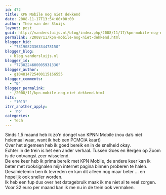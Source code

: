 ```yaml
---
id: 472
title: KPN Mobile nog niet dekkend
date: 2008-11-17T13:54:00+00:00
author: Theo van der Sluijs
layout: post
guid: http://vandersluijs.nl/blog/index.php/2008/11/17/kpn-mobile-nog-niet-dekkend/
permalink: /2008/11/kpn-mobile-nog-niet-dekkend.html
blogger_bid:
  - "7319082336334478150"
blogger_blog:
  - blog.vandersluijs.nl
blogger_id:
  - "7730224600005931336"
blogger_author:
  - g104814725400115166555
blogger_comments:
  - "0"
blogger_permalink:
  - /2008/11/kpn-mobile-nog-niet-dekkend.html
hits:
  - "1013"
itrr_another_apply:
  - 'no'
categories:
  - Tech
---
```

Sinds 1,5 maand heb ik zo&#8217;n dongel van KPNN Mobile (nou da&#8217;s niet helemaal waar, want ik heb een PCMCIA kaart)  
Over het algemeen heb ik goed bereik en in de snelheid okay.  
Echter in de trein is het een ander verhaal. Tussen Goes en Bergen op Zoom is de ontvangst zeer wisselend.  
De ene keer heb ik prima bereik met KPN Mobile, de andere keer kan ik beter met rooksignalen mijn internet pagina binnen proberen te halen.  
Desalnietemin ben ik tevreden en kan dit alleen nog maar beter &#8230; en hopelijk ook sneller worden.  
Ik heb een fup dus over het datagebruik maak ik me niet al te veel zorgen. Voor 32 euro per maand kan ik me nu in de trein ook vermaken.  
<a name="more"></a>
